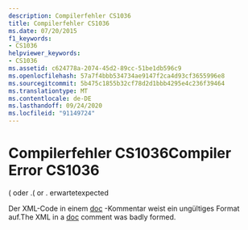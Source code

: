 ```yaml
---
description: Compilerfehler CS1036
title: Compilerfehler CS1036
ms.date: 07/20/2015
f1_keywords:
- CS1036
helpviewer_keywords:
- CS1036
ms.assetid: c624778a-2074-45d2-89cc-51be1db596c9
ms.openlocfilehash: 57a7f4bbb534734ae9147f2ca4d93cf3655996e8
ms.sourcegitcommit: 5b475c1855b32cf78d2d1bbb4295e4c236f39464
ms.translationtype: MT
ms.contentlocale: de-DE
ms.lasthandoff: 09/24/2020
ms.locfileid: "91149724"
---
```

# <a name="compiler-error-cs1036"></a><span data-ttu-id="04e0b-103">Compilerfehler CS1036</span><span class="sxs-lookup"><span data-stu-id="04e0b-103">Compiler Error CS1036</span></span>

<span data-ttu-id="04e0b-104">( oder .</span><span class="sxs-lookup"><span data-stu-id="04e0b-104">( or .</span></span> <span data-ttu-id="04e0b-105">erwartet</span><span class="sxs-lookup"><span data-stu-id="04e0b-105">expected</span></span>  
  
 <span data-ttu-id="04e0b-106">Der XML-Code in einem [doc](../language-reference/compiler-options/doc-compiler-option.md) -Kommentar weist ein ungültiges Format auf.</span><span class="sxs-lookup"><span data-stu-id="04e0b-106">The XML in a [doc](../language-reference/compiler-options/doc-compiler-option.md) comment was badly formed.</span></span>
